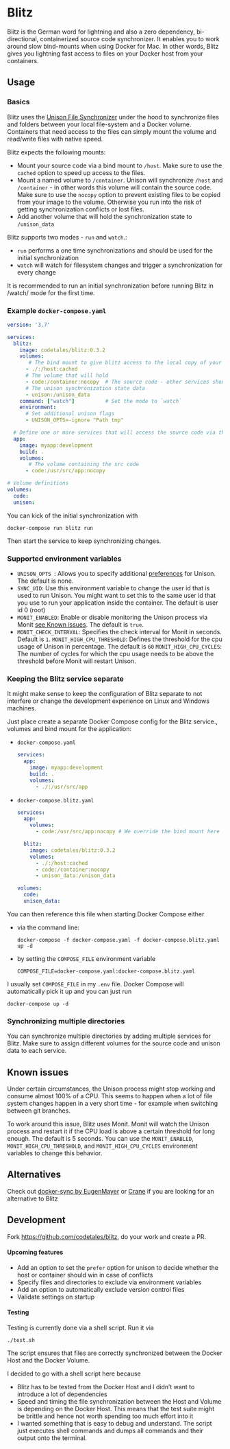 # Blitz
Blitz is the German word for lightning and also a zero dependency, bi-directional, containerized source code synchronizer. It enables you to work around slow bind-mounts when using Docker for Mac. In other words, Blitz gives you lightning fast access to files on your Docker host from your containers.

## Usage
### Basics
Blitz uses the [Unison File Synchronizer](https://www.cis.upenn.edu/~bcpierce/unison/) under the hood to synchronize files and folders between your local file-system and a Docker volume. Containers that need access to the files can simply mount the volume and read/write files with native speed.

Blitz expects the following mounts:
* Mount your source code via a bind mount to `/host`. Make sure to use the `cached` option to speed up access to the files.
* Mount a named volume to `/container`. Unison will synchronize `/host` and `/container` - in other words this volume will contain the source code. Make sure to use the `nocopy` option to prevent existing files to be copied from your image to the volume. Otherwise you run into the risk of getting synchronization conflicts or lost files.
* Add another volume that will hold the synchronization state to `/unison_data`

Blitz supports two modes - `run` and `watch`.:
* `run` performs a one time synchronizations and should be used for the initial synchronization
* `watch` will watch for filesystem changes and trigger a synchronization for every change

It is recommended to run an initial synchronization before running Blitz in /watch/ mode for the first time.

### Example `docker-compose.yaml`
```yaml
version: '3.7'

services:
  blitz:
    image: codetales/blitz:0.3.2
    volumes:
       # The bind mount to give blitz access to the local copy of your source code
      - ./:/host:cached
      # The volume that will hold
      - code:/container:nocopy  # The source code - other services should mount this volume for source code access.
      # The unison synchronization state data
      - unison:/unison_data
    command: ["watch"]          # Set the mode to `watch`
    environment:
      # Set additional unison flags
      - UNISON_OPTS=-ignore "Path tmp"

  # Define one or more services that will access the source code via the synchrtonized volume.
  app:
    image: myapp:development
    build: .
    volumes:
       # The volume containing the src code
      - code:/usr/src/app:nocopy

# Volume definitions
volumes:
  code:
  unison:
```

You can kick of the initial synchronization with
```
docker-compose run blitz run
```

Then start the service to keep synchronizing changes.

### Supported environment variables
* `UNISON_OPTS `: Allows you to specify additional [preferences](https://www.cis.upenn.edu/~bcpierce/unison/download/releases/stable/unison-manual.html#prefs ) for Unison. The default is none.
* `SYNC_UID`: Use this environment variable to change the user id that is used to run Unison. You might want to set this to the same user id that you use to run your application inside the container. The default is user id 0 (root)
* `MONIT_ENABLED`: Enable or disable monitoring the Unison process via Monit [see Known issues](#known-issues). The default is `true`.
* `MONIT_CHECK_INTERVAL`: Specifies the check interval for Monit in seconds. Default is `1`.
`MONIT_HIGH_CPU_THRESHOLD`: Defines the threshold for the cpu usage of Unison in percentage. The default is `60`
`MONIT_HIGH_CPU_CYCLES`: The number of cycles for which the cpu usage needs to be above the threshold before Monit will restart Unison.

### Keeping the Blitz service separate
It might make sense to keep the configuration of Blitz separate to not interfere or change the development experience on Linux and Windows machines.

Just place create a separate Docker Compose config for the Blitz service., volumes and bind mount for the application:

* `docker-compose.yaml`
  ```yaml
  services:
    app:
      image: myapp:development
      build: .
      volumes:
        - ./:/usr/src/app
  ```

* `docker-compose.blitz.yaml`
  ```yaml
  services:
    app:
      volumes:
        - code:/usr/src/app:nocopy # We override the bind mount here and use the volume instead

    blitz:
      image: codetales/blitz:0.3.2
      volumes:
        - ./:/host:cached
        - code:/container:nocopy
        - unison_data:/unison_data

  volumes:
    code:
    unison_data:
  ```

You can then reference this file when starting Docker Compose either
* via the command line:
  ```
  docker-compose -f docker-compose.yaml -f docker-compose.blitz.yaml up -d
  ```
* by setting the `COMPOSE_FILE` environment variable
  ```
  COMPOSE_FILE=docker-compose.yaml:docker-compose.blitz.yaml
  ```
I usually set `COMPOSE_FILE` in my `.env` file. Docker Compose will automatically pick it up and you can just run
  ```
  docker-compose up -d
  ```

### Synchronizing multiple directories
You can synchronize multiple directories by adding multiple services for Blitz. Make sure to assign different volumes for the source code and unison data to each service.

## Known issues
Under certain circumstances, the Unison process might stop working and consume almost 100% of a CPU. This seems to happen when a lot of file system changes happen in a very short time - for example when switching between git branches.

To work around this issue, Blitz uses Monit. Monit will watch the Unison process and restart it if the CPU load is above a certain threshold for long enough. The default is 5 seconds. You can use the `MONIT_ENABLED`, `MONIT_HIGH_CPU_THRESHOLD`, and `MONIT_HIGH_CPU_CYCLES` environment variables to change this behavior.

## Alternatives
Check out [docker-sync by EugenMayer](http://docker-sync.io/) or [Crane](https://www.crane-orchestration.com) if you are looking for an alternative to Blitz

## Development
Fork https://github.com/codetales/blitz, do your work and create a PR.

#### Upcoming features
* Add an option to set the `prefer` option for unison to decide whether the host or container should win in case of conflicts
* Specify files and directories to exclude via environment variables
* Add an option to automatically exclude version control files
* Validate settings on startup

#### Testing
Testing is currently done via a shell script. Run it via
```
./test.sh
```

The script ensures that files are correctly synchronized between the Docker Host and the Docker Volume.

I decided to go with.a shell script here because
* Blitz has to be tested from the Docker Host and I didn’t want to introduce a lot of dependencies
* Speed and timing the file synchronization between the Host and Volume is depending on the Docker Host. This means that the test suite might be brittle and hence not worth spending too much effort into it
* I wanted something that is easy to debug and understand. The script just executes shell commands and dumps all commands and their output onto the terminal.
